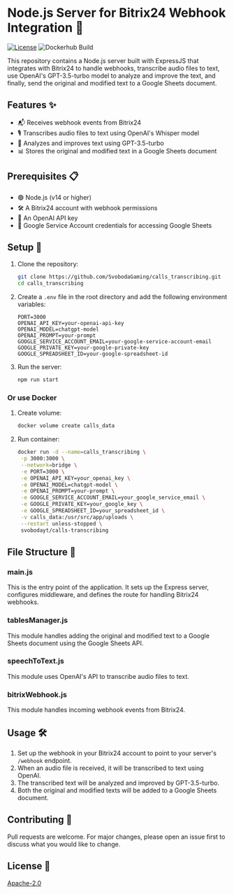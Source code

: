 # Node.js Server for Bitrix24 Webhook Integration 🚀
[![License](https://img.shields.io/badge/License-Apache_2.0-blue.svg)](https://opensource.org/licenses/Apache-2.0)
![Dockerhub Build](https://github.com/SvobodaGaming/calls_transcribing/actions/workflows/docker-image.yml/badge.svg)

This repository contains a Node.js server built with ExpressJS that integrates with Bitrix24 to handle webhooks, transcribe audio files to text, use OpenAI's GPT-3.5-turbo model to analyze and improve the text, and finally, send the original and modified text to a Google Sheets document.

## Features ✨
- 📬 Receives webhook events from Bitrix24
- 🎙️ Transcribes audio files to text using OpenAI's Whisper model
- 🤖 Analyzes and improves text using GPT-3.5-turbo
- 📊 Stores the original and modified text in a Google Sheets document

## Prerequisites 📋
- 🟢 Node.js (v14 or higher)
- 🛠️ A Bitrix24 account with webhook permissions
- 🔑 An OpenAI API key
- 📧 Google Service Account credentials for accessing Google Sheets

## Setup 🔧

1. Clone the repository:
    ```bash
    git clone https://github.com/SvobodaGaming/calls_transcribing.git
    cd calls_transcribing
    ```

2. Create a `.env` file in the root directory and add the following environment variables:
    ```plaintext
    PORT=3000
    OPENAI_API_KEY=your-openai-api-key
    OPENAI_MODEL=chatgpt-model
    OPENAI_PROMPT=your-prompt
    GOOGLE_SERVICE_ACCOUNT_EMAIL=your-google-service-account-email
    GOOGLE_PRIVATE_KEY=your-google-private-key
    GOOGLE_SPREADSHEET_ID=your-google-spreadsheet-id
    ```

4. Run the server:
    ```bash
    npm run start
    ```
### Or use Docker
1. Create volume:
    ```bash
    docker volume create calls_data
    ```
2. Run container:
    ```bash
    docker run -d --name=calls_transcribing \
     -p 3000:3000 \
     --network=bridge \
     -e PORT=3000 \
     -e OPENAI_API_KEY=your_openai_key \
     -e OPENAI_MODEL=chatgpt-model \
     -e OPENAI_PROMPT=your-prompt \
     -e GOOGLE_SERVICE_ACCOUNT_EMAIL=your_google_service_email \
     -e GOOGLE_PRIVATE_KEY=your_google_key \
     -e GOOGLE_SPREADSHEET_ID=your_spreadsheet_id \
     -v calls_data:/usr/src/app/uploads \
     --restart unless-stopped \
     svobodayt/calls-transcribing
    ```
    

## File Structure 📂

### main.js
This is the entry point of the application. It sets up the Express server, configures middleware, and defines the route for handling Bitrix24 webhooks.

### tablesManager.js
This module handles adding the original and modified text to a Google Sheets document using the Google Sheets API.

### speechToText.js
This module uses OpenAI's API to transcribe audio files to text.

### bitrixWebhook.js
This module handles incoming webhook events from Bitrix24.

## Usage 🛠️

1. Set up the webhook in your Bitrix24 account to point to your server's `/webhook` endpoint.
2. When an audio file is received, it will be transcribed to text using OpenAI.
3. The transcribed text will be analyzed and improved by GPT-3.5-turbo.
4. Both the original and modified texts will be added to a Google Sheets document.

## Contributing 🤝
Pull requests are welcome. For major changes, please open an issue first to discuss what you would like to change.

## License 📜
[Apache-2.0](LICENSE)

